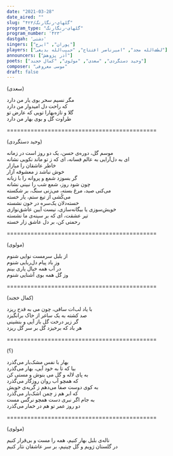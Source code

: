 ```yaml
---
date: "2021-03-28"
date_aired: ""
slug: "گلهای-رنگارنگ/۴۲۳"
program_type: "گلهای-رنگارنگ"
program_number: '۴۲۳'
dastgah: 'دشتی'
singers: ["پوران", "ایرج"]
players: ["لطف‌الله مجد", "امیرناصر افتتاح", "حبیب‌الله بدیعی"]
announcers: ["آذر پژوهش"]
poets: ["وحید دستگردی", "سعدی", "مولوی", "کمال خجند"]
composer: "موسی معروفی"
draft: false
---
```


(سعدی)  

مگر نسیم سحر بوی یار من دارد  
که راحت دل امیدوار من دارد  
گلا و تازه‌بهارا تویی که عارض تو  
طراوت گل و بوی بهار من دارد  

============================================  

(وحید دستگردی)  

موسم گل، دوره‌ی حسن، یک دو روز است در زمانه  
ای به دل‌آرایی به عالم فسانه، ای که ز تو ماند نکویی نشانه  
خاطر عاشقان را میازار  
خوش نباشد ز معشوقه آزار  
گر بسوزد شمع و پروانه را با زبانه  
چون شود روز، شمع شب را نبینی نشانه  
می‌کنی صید، مرغ بسته، می‌زنی سنگ، بر شکسته  
می‌کُشی از تیغ ستم، یار خسته  
خسته‌دلان یک‌سره در خون نشسته  
خویش‌سوزی یا بیگانه‌سازی، نیست آیین عاشق‌نوازی  
تیر عشقت، ای که بر سینه‌ی ما نشسته  
رحمتی کن، بر دل عاشق زار خسته  

============================================  

(مولوی)  

از بلبل سرمست نوایی شنوم  
وز باد پیام دل‌ربایی شنوم  
در آب همه خیال یاری بینم  
وز گل همه بوی آشنایی شنوم  

============================================  

(کمال خجند)  

با یاد لب‌ات ساقی، چون می به قدح ریزد  
صد کشته به یک ساغر از خاک برانگیزد  
گر زیر درخت گل باز آیی و بنشینی  
هر باد که برخیزد گل بر سر گل ریزد  

============================================  

(؟)  

بهار با نفس مشک‌بار می‌گذرد  
بیا که تا به خود آیی، بهار می‌گذرد  
به پای لاله و گل می بنوش و مستی کن  
که همچو آب روان روزگار می‌گذرد  
به کوی دوست صفا می‌دهم ز گریه‌ی خویش  
که ابر هم ز چمن اشک‌بار می‌گذرد  
به جام اگر نبری دست همچو نرگس مست  
دو روز عمر تو هم در خمار می‌گذرد  

============================================  

(مولوی)  

ناله‌ی بلبل بهار کنیم، همه را مست و بی‌قرار کنیم  
در گلستان رَویم و گل چینیم، بر سر عاشقان نثار کنیم  
